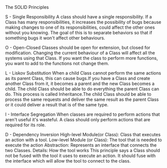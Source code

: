 The SOLID Principles

S - Single Responsibility 
A class should have a single responsibility. If a Class has many responsibilities, it increases the possibility of bugs because making changes to one of its responsibilities, could affect the other ones without you knowing.
The goal of this is to separate behaviors so that if something bugs it won't affect other behaviours.

O - Open-Closed
Classes should be open for extension, but closed for modification. Changing the current behaviour of a Class will affect all the systems using that Class. If you want the class to perform more functions, you want to add to the functions not change them.

L - Liskov Substitution
When a child Class cannot perform the same actions as its parent Class, this can cause bugs.If you have a Class and create another Class from it, it becomes a parent and the new Class becomes a child. The child Class should be able to do everything the parent Class can do. This process is called Inheritance.The child Class should be able to process the same requests and deliver the same result as the parent Class or it could deliver a result that is of the same type.

I - Interface Segregation
When classes are required to perform actions that aren't useful it's wasteful. A class should only perform actions that are required for its role.

D - Dependency Inversion
High-level Module(or Class): Class that executes an action with a tool.
Low-level Module (or Class): The tool that is needed to execute the action
Abstraction: Represents an interface that connects the two Classes.
Details: How the tool works
This principle says a Class should not be fused with the tool it uses to execute an action. It should fuse with the interface which will allow the tool to connect to the class.

